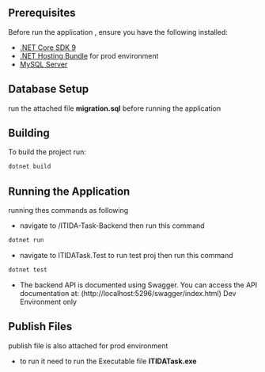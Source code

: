 ## Prerequisites
Before run the application , ensure you have the following installed:
- [.NET Core SDK 9](https://dotnet.microsoft.com/download/dotnet/9.0)
- [.NET Hosting Bundle](https://dotnet.microsoft.com/en-us/download/dotnet/thank-you/runtime-aspnetcore-9.0.2-windows-hosting-bundle-installer) for prod environment
- [MySQL Server](https://dev.mysql.com/downloads/mysql) 
  
## Database Setup
run the attached file **migration.sql** before running the application

## Building

To build the project run:
```bash
dotnet build
```

## Running the Application
running thes commands as following
- navigate to /ITIDA-Task-Backend then run this command
```bash
dotnet run
```
- navigate to ITIDATask.Test to run test proj then run this command
```bash
dotnet test
```
- The backend API is documented using Swagger. You can access the API documentation at:  (http://localhost:5296/swagger/index.html) Dev Environment only 

## Publish Files
publish file is also attached for prod environment 
- to run it need to run the Executable file **ITIDATask.exe**   

